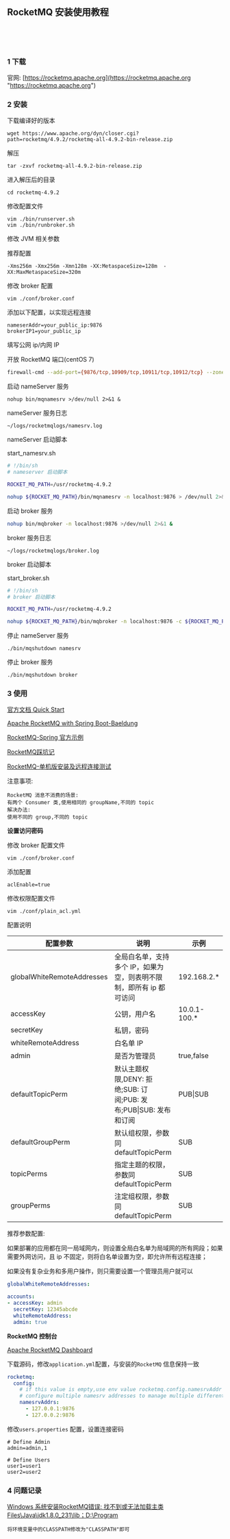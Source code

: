 ## RocketMQ 安装使用教程  

​    

​    

### 1 下载  

官网: [https://rocketmq.apache.org](https://rocketmq.apache.org "https://rocketmq.apache.org")  



### 2 安装  

下载编译好的版本  

```
wget https://www.apache.org/dyn/closer.cgi?path=rocketmq/4.9.2/rocketmq-all-4.9.2-bin-release.zip
```

解压  

```
tar -zxvf rocketmq-all-4.9.2-bin-release.zip
```

进入解压后的目录  

```
cd rocketmq-4.9.2
```

修改配置文件  

```
vim ./bin/runserver.sh
vim ./bin/runbroker.sh
```

修改 JVM 相关参数  

推荐配置  

```
-Xms256m -Xmx256m -Xmn128m -XX:MetaspaceSize=128m  -XX:MaxMetaspaceSize=320m
```

修改 broker 配置  

```
vim ./conf/broker.conf
```

添加以下配置，以实现远程连接  

```
nameserAddr=your_public_ip:9876
brokerIP1=your_public_ip
```

填写公网 ip/内网 IP  

开放 RocketMQ 端口(centOS 7)  

```bash
firewall-cmd --add-port={9876/tcp,10909/tcp,10911/tcp,10912/tcp} --zone=public --permanent
```

启动 nameServer 服务  

```
nohup bin/mqnamesrv >/dev/null 2>&1 &
```

nameServer 服务日志  

```
~/logs/rocketmqlogs/namesrv.log
```

nameServer 启动脚本  

start_namesrv.sh  

```sh
# !/bin/sh
# nameserver 启动脚本

ROCKET_MQ_PATH=/usr/rocketmq-4.9.2

nohup ${ROCKET_MQ_PATH}/bin/mqnamesrv -n localhost:9876 > /dev/null 2>&1 &
```

启动 broker 服务  

```sh
nohup bin/mqbroker -n localhost:9876 >/dev/null 2>&1 &
```

broker 服务日志  

```
~/logs/rocketmqlogs/broker.log 
```

broker 启动脚本  

start_broker.sh  

```sh
# !/bin/sh
# broker 启动脚本

ROCKET_MQ_PATH=/usr/rocketmq-4.9.2

nohup ${ROCKET_MQ_PATH}/bin/mqbroker -n localhost:9876 -c ${ROCKET_MQ_PATH}/conf/broker.conf > /dev/null 2>&1 &
```
停止 nameServer 服务  

```
./bin/mqshutdown namesrv
```

停止 broker 服务  

```
./bin/mqshutdown broker
```



### 3 使用  

[官方文档 Quick Start](https://rocketmq.apache.org/docs/quick-start "https://rocketmq.apache.org/docs/quick-start")  

[Apache RocketMQ with Spring Boot-Baeldung](https://www.baeldung.com/apache-rocketmq-spring-boot "https://www.baeldung.com/apache-rocketmq-spring-boot")  

[RocketMQ-Spring 官方示例](https://github.com/apache/rocketmq-spring "https://github.com/apache/rocketmq-spring")  

[RocketMQ踩坑记](https://www.cnblogs.com/2YSP/p/11616376.html "https://www.cnblogs.com/2YSP/p/11616376.html")  

[RocketMQ-单机版安装及远程连接测试](https://blog.csdn.net/zhwyj1019/article/details/80264698 "https://blog.csdn.net/zhwyj1019/article/details/80264698")  

注意事项:  

```
RocketMQ 消息不消费的场景:  
有两个 Consumer 类,使用相同的 groupName,不同的 topic  
解决办法:  
使用不同的 group,不同的 topic  
```

**设置访问密码**  

修改 broker 配置文件  

```
vim ./conf/broker.conf
```

添加配置  

```
aclEnable=true
```

修改权限配置文件  

```
vim ./conf/plain_acl.yml
```

配置说明  

| 配置参数                   | 说明                                                         | 示例         |
| -------------------------- | ------------------------------------------------------------ | ------------ |
| globalWhiteRemoteAddresses | 全局白名单，支持多个 IP，如果为空，则表明不限制，即所有 ip 都可访问 | 192.168.2.*  |
| accessKey                  | 公钥，用户名                                                 | 10.0.1-100.* |
| secretKey                  | 私钥，密码                                                   |              |
| whiteRemoteAddress         | 白名单 IP                                                    |              |
| admin                      | 是否为管理员                                                 | true,false   |
| defaultTopicPerm           | 默认主题权限,DENY: 拒绝;SUB: 订阅;PUB: 发布;PUB\|SUB: 发布和订阅 | PUB\|SUB     |
| defaultGroupPerm           | 默认组权限，参数同 defaultTopicPerm                          | SUB          |
| topicPerms                 | 指定主题的权限，参数同 defaultTopicPerm                      | SUB          |
| groupPerms                 | 注定组权限，参数同 defaultTopicPerm                          | SUB          |

推荐参数配置:  

如果部署的应用都在同一局域网内，则设置全局白名单为局域网的所有网段；如果需要外网访问，且 ip 不固定，则将白名单设置为空，即允许所有远程连接；  

如果没有复杂业务和多用户操作，则只需要设置一个管理员用户就可以  

```yaml
globalWhiteRemoteAddresses:

accounts:
- accessKey: admin
  secretKey: 12345abcde
  whiteRemoteAddress:
  admin: true
```

**RocketMQ 控制台**  

[Apache RocketMQ Dashboard](https://github.com/apache/rocketmq-dashboard)  

下载源码，修改`application.yml`配置，与安装的`RocketMQ` 信息保持一致  

```yaml
rocketmq:
  config:
    # if this value is empty,use env value rocketmq.config.namesrvAddr  NAMESRV_ADDR | now, default localhost:9876
    # configure multiple namesrv addresses to manage multiple different clusters
    namesrvAddrs:
      - 127.0.0.1:9876
      - 127.0.0.2:9876
```

修改`users.properties` 配置，设置连接密码  

```properties
# Define Admin
admin=admin,1

# Define Users
user1=user1
user2=user2
```



### 4 问题记录  

[Windows 系统安装RocketMQ错误: 找不到或无法加载主类 Files\Java\jdk1.8.0_231\lib；D:\Program](https://blog.51cto.com/hezhiying/2946573)  
```
将环境变量中的CLASSPATH修改为"CLASSPATH"即可
```

